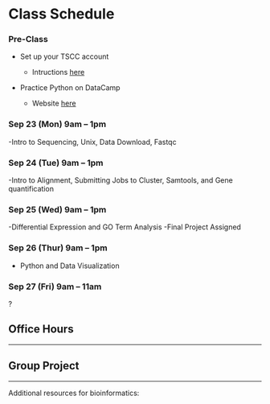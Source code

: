 
# Class Schedule 

### Pre-Class
- Set up your TSCC account
   - Intructions [here]()

- Practice Python on DataCamp
   - Website [here]()

### Sep 23 (Mon) 9am – 1pm 
-Intro to Sequencing, Unix, Data Download, Fastqc


### Sep 24 (Tue) 9am – 1pm 
-Intro to Alignment, Submitting Jobs to Cluster, Samtools, and Gene quantification

### Sep 25 (Wed) 9am – 1pm
-Differential Expression and GO Term Analysis
-Final Project Assigned

### Sep 26 (Thur) 9am – 1pm
- Python and Data Visualization



### Sep 27 (Fri) 9am – 11am 
?




## Office Hours

*************************************************************************

## Group Project
 
 
 
 
*************************************************************************

Additional resources for bioinformatics:




